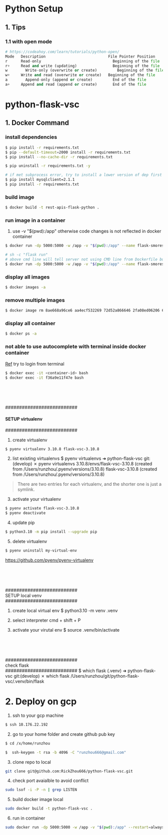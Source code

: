 # Python Setup

## 1. Tips

### 1.1 with open mode
```python
# https://codeahoy.com/learn/tutorials/python-open/
Mode   Description	                          File Pointer Position	      Creates File if Not Exists	      Truncates Existing File
r      Read-only	                            Beginning of the file	      No	                              No
r+	   Read and write (updating)	            Beginning of the file	      No	                              No
w	     Write-only (overwrite or create)	      Beginning of the file	      Yes	                              Yes
w+	   Write and read (overwrite or create)	  Beginning of the file	      Yes	                              Yes
a	     Append-only (append or create)	        End of the file	            Yes	                              No
a+	   Append and read (append or create)	    End of the file	            Yes	                               No

```





# python-flask-vsc


## 1. Docker Command
### install dependencies
```bash
$ pip install -r requirements.txt
$ pip --default-timeout=2000 install -r requirements.txt
$ pip install --no-cache-dir -r requirements.txt

$ pip uninstall -r requirements.txt -y

# if met subprocess error, try to install a lower version of dep first
$ pip install mysqlclient=2.1.1
$ pip install -r requirements.txt

```
### build image
```bash
$ docker build -t rest-apis-flask-python .
```

### run image in a container
<!-- docker run --rm -d -p 127.0.0.1:5005:5000 --name flask-apis rest-apis-flask-python -->
1. use -v "$(pwd):/app" otherwise code changes is not reflected in docker container
```bash
$ docker run -dp 5000:5000 -w /app -v "$(pwd):/app" --name flask-smorest-api-rick rest-apis-flask-python

# sh -c "flask run" 
# above cmd line will tell server not using CMD line from Dockerfile but use flask run to start the server
$ docker run -dp 5000:5000 -w /app -v "$(pwd):/app" --name flask-smorest-api-rick rest-apis-flask-python sh -c "flask run"
```

### display all images
```bash
$ docker images -a
```

### remove multiple images
```bash
$ docker image rm 8ae668a96ce6 aa4ecf532269 72d52a866646 2fa08ed06206 6840131c5619 7fb60d0ea30e 157095baba98
```

### display all container
```bash
$ docker ps -a 
```

### not able to use autocomplete with terminal inside docker container
[Ref](https://stackoverflow.com/questions/73013781/how-to-enable-autocomplete-when-connect-to-docker-container-through-cli)
try to login from terminal
```bash
$ docker exec -it <container-id> bash
$ docker exec -it f36a9e11f47e bash
```

<br><br><br>

##########################<br>
#### SETUP virtualenv<br>
##########################
1. create virtualenv
```bash
$ pyenv virtualenv 3.10.8 flask-vsc-3.10.8
```

2. list existing virtualenvs
$ pyenv virtualenvs
➜  python-flask-vsc git:(develop) ✗ pyenv virtualenvs
  3.10.8/envs/flask-vsc-3.10.8 (created from /Users/runzhou/.pyenv/versions/3.10.8)
  flask-vsc-3.10.8 (created from /Users/runzhou/.pyenv/versions/3.10.8)
>There are two entries for each virtualenv, and the shorter one is just a symlink.

3. activate your virtualenv
```bash
$ pyenv activate flask-vsc-3.10.8
$ pyenv deactivate
```

4. update pip
```bash
$ python3.10 -m pip install --upgrade pip
```

5. delete virtualenv
```bash
$ pyenv uninstall my-virtual-env
```

https://github.com/pyenv/pyenv-virtualenv

<br><br><br>

##########################<br>
SETUP local venv<br>
##########################
1. create local virtual env
$ python3.10 -m venv .venv

2. select interpreter
cmd + shift + P 

3. activate your virutal env
$ source .venv/bin/activate

<br><br><br>

##########################<br>
check flask<br>
##########################
$ which flask
(.venv) ➜  python-flask-vsc git:(develop) ✗ which flask
/Users/runzhou/git/python-flask-vsc/.venv/bin/flask


# 2. Deploy on gcp

1. ssh to your gcp machine
```bash
$ ssh 10.176.22.192
```

2. go to your home folder and create github pub key
```bash
$ cd /x/home/runzhou

$  ssh-keygen -t rsa -b 4096 -C "runzhou666@gmail.com"
```

3. clone repo to local
```bash
git clone git@github.com:RickZhou666/python-flask-vsc.git
```

4. check port avaialble to avoid conflict
```bash
sudo lsof -i -P -n | grep LISTEN
```

5. build docker image local
```bash
sudo docker build -t python-flask-vsc .
```

6. run in container
```bash
sudo docker run -dp 5000:5000 -w /app -v "$(pwd):/app" --restart=always --name python-flask-vsc_container python-flask-vsc
```
